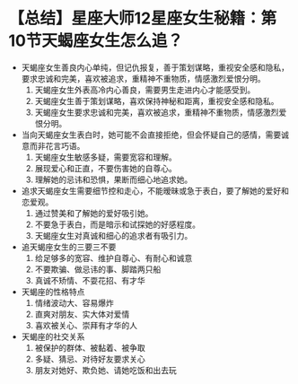 # 【总结】星座大师12星座女生秘籍：第10节天蝎座女生怎么追？

-   天蝎座女生善良内心单纯，但记仇报复，善于策划谋略，重视安全感和隐私，要求忠诚和完美，喜欢被追求，重精神不重物质，情感激烈爱恨分明。
    1.  天蝎座女生外表高冷内心善良，需要男生走进内心才能感受到。
    2.  天蝎座女生善于策划谋略，喜欢保持神秘和距离，重视安全感和隐私。
    3.  天蝎座女生要求忠诚和完美，喜欢被追求，重精神不重物质，情感激烈爱恨分明。
-   当向天蝎座女生表白时，她可能不会直接拒绝，但会怀疑自己的感情，需要诚意而非花言巧语。
    1.  天蝎座女生敏感多疑，需要宽容和理解。
    2.  展现爱心和正直，不要伤害她的自尊心。
    3.  理解她的忌讳和恐惧，果断而细心地追求她。
-   追求天蝎座女生需要细节控和走心，不能暧昧或急于表白，要了解她的爱好和恋爱观。
    1.  通过赞美和了解她的爱好吸引她。
    2.  不要急于表白，而是暗示和试探她的好感程度。
    3.  天蝎座女生对真诚和细心的追求者有吸引力。
-   追天蝎座女生的三要三不要
    1.  给足够多的宽容、维护自尊心、有耐心和诚意
    2.  不要欺骗、做忌讳的事、脚踏两只船
    3.  真诚不矫情、不耍花招、有才华
-   天蝎座的性格特点
    1.  情绪波动大、容易爆炸
    2.  直爽对朋友、实大体对爱情
    3.  喜欢被关心、崇拜有才华的人
-   天蝎座的社交关系
    1.  被保护的群体、被黏着、被争取
    2.  多疑、猜忌、对待好友要求关心
    3.  朋友对她好、欺负她、请她吃饭和出去玩